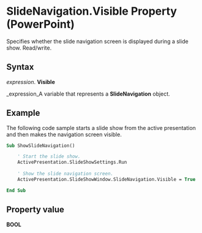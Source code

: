 
# SlideNavigation.Visible Property (PowerPoint)

Specifies whether the slide navigation screen is displayed during a slide show. Read/write.


## Syntax

 _expression_. **Visible**

 _expression_A variable that represents a  **SlideNavigation** object.


## Example

The following code sample starts a slide show from the active presentation and then makes the navigation screen visible.


```vb
Sub ShowSlideNavigation()

    ' Start the slide show.
    ActivePresentation.SlideShowSettings.Run
    
    ' Show the slide navigation screen.
    ActivePresentation.SlideShowWindow.SlideNavigation.Visible = True

End Sub
```


## Property value

 **BOOL**

